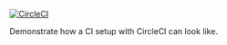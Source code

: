 [![CircleCI](https://circleci.com/gh/w0wka91/prisma-circleci.svg?style=svg)](https://circleci.com/gh/w0wka91/prisma-circleci)

Demonstrate how a CI setup with CircleCI can look like.
